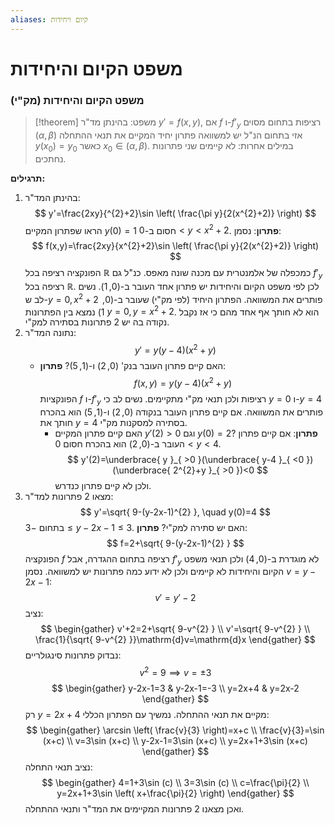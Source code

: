 ```yaml
---
aliases: קיום ויחידות
---
```


# משפט הקיום והיחידות

### משפט הקיום והיחידות (מק"י)
>[!theorem] משפט:
> בהינתן מד"ר $y'=f(x,y)$, אם $f$ ו-$f'_{y}$ רציפות בתחום מסוים $(\alpha,\beta)$ אזי בתחום הנ"ל יש למשוואה פתרון יחיד המקיים את תנאי ההתחלה $y({x}_{0})={y}_{0}$ כאשר ${x}_{0}\in(\alpha,\beta)$.
> במילים אחרות: לא קיימים שני פתרונות נחתכים.

**תרגילים:**
1. בהינתן המד"ר:
	$$
	y'=\frac{2xy}{^{2}+2}\sin \left( \frac{\pi y}{2(x^{2}+2)} \right)
	$$
	הראו שפתרון המקיים $y(0)=1$ חסום ב-$0<y<x^{2}+2$.
	**פתרון**:
	נסמן:
	$$
	f(x,y)=\frac{2xy}{x^{2}+2}\sin \left( \frac{\pi y}{2(x^{2}+2)} \right)
	$$
	הפונקציה רציפה בכל $\mathbb{R}$ כמכפלה של אלמנטרית עם מכנה שונה מאפס. כנ"ל גם $f'_{y}$ רציפה בכל $\mathbb{R}$. לכן לפי משפט הקיום והיחידות יש פתרון אחד העובר ב-$(0,1)$.
	נשים לב ש-$y=0,x^{2}+2$ פותרים את המשוואה.
	הפתרון היחיד (לפי מק"י) שעובר ב-$(0,1)$ נמצא בין הפתרונות $y=0,y=x^{2}+2$. הוא לא חותך אף אחד מהם כי אז נקבל נקודה בה יש 2 פתרונות בסתירה למק"י.
2. נתונה המד"ר:
	$$
	y'=y(y-4)(x^{2}+y)
	$$
	- האם קיים פתרון העובר בנק' $(0,2)$ ו-$(1,5)$?
		**פתרון**:
		$$
		f(x,y)=y(y-4)(x^{2}+y)
		$$
		הפונקציות $f$ ו-$f'_{y}$ רציפות ולכן תנאי מק"י מתקיימים. נשים לב כי $y=0$ ו-$y=4$ פותרים את המשוואה. אם קיים פתרון העובר בנקודה $(0,2)$ ו-$(1,5)$ הוא בהכרח חותך את $y=4$ בסתירה למסקנות מק"י.
		- האם קיים פתרון המקיים $y'(2)>0$ וגם $y(0)=2$?
		**פתרון**:
		אם קיים פתרון העובר ב-$(0,2)$ הוא בהכרח חסום $0<y<4$.
		$$
		y'(2)=\underbrace{ y }_{ >0 }(\underbrace{ y-4 }_{ <0 })(\underbrace{ 2^{2}+y }_{ >0 })<0
		$$
		ולכן לא קיים פתרון כנדרש.
3. מצאו 2 פתרונות למד"ר:
		$$
		y'=\sqrt{ 9-(y-2x-1)^{2} }, \quad y(0)=4
		$$
		בתחום $-3\leq y-2x-1\leq 3$. האם יש סתירה למק"י?
		**פתרון**:
		$$
		f=2+\sqrt{ 9-(y-2x-1)^{2} }
		$$
		הפונקציה $f$ רציפה בתחום ההגדרה, אבל $f'_{y}$ לא מוגדרת ב-$(0,4)$ ולכן תנאי משפט הקיום והיחידות לא קיימים ולכן לא ידוע כמה פתרונות יש למשוואה.
		נסמן $v=y-2x-1$:
		$$
		v'=y'-2
		$$
		נציב:
		$$
		\begin{gather}
		v'+2=2+\sqrt{ 9-v^{2} } \\
		v'=\sqrt{ 9-v^{2} } \\
		\frac{1}{\sqrt{ 9-v^{2} }}\mathrm{d}v=\mathrm{d}x
		\end{gather}
		$$
		נבדוק פתרונות סינגולריים:
		$$
		v^{2}=9\implies v=\pm 3
		$$
		$$
		\begin{gather}
		y-2x-1=3 & y-2x-1=-3 \\
		y=2x+4 & y=2x-2
		\end{gather}
		$$
		רק $y=2x+4$ מקיים את תנאי ההתחלה. נמשיך עם הפתרון הכללי:
		$$
		\begin{gather}
		\arcsin \left( \frac{v}{3} \right)=x+c \\
		\frac{v}{3}=\sin (x+c) \\
		v=3\sin (x+c) \\
		y-2x-1=3\sin (x+c) \\
		y=2x+1+3\sin (x+c)
		\end{gather}
		$$
		נציב תנאי התחלה:
		$$
		\begin{gather}
		4=1+3\sin (c) \\
		3=3\sin (c) \\
		c=\frac{\pi}{2} \\
		y=2x+1+3\sin \left( x+\frac{\pi}{2} \right)
		\end{gather}
		$$
		ואכן מצאנו 2 פתרונות המקיימים את המד"ר ותנאי ההתחלה.